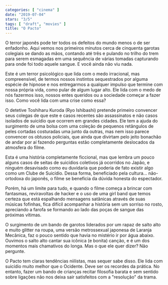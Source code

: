 ```yaml
---
categories: [ "cinema" ]
date: "2019-07-04"
stars: "3/5"
tags: [ "draft", "movies" ]
title: "O Pacto"
---
```

O terror japonês pode ter todos os defeitos do mundo menos o de ser
enfadonho. Aqui vemos nos primeiros minutos cerca de cinquenta garotas
colegiais se dando as mãos, contando até três e pulando no trilho do
trem para serem esmagadas em uma sequência de várias tomadas capturando
para onde foi todo aquele sangue. E você ainda não viu nada.

Este é um terror psicológico que lida com o medo irracional, mas
compreensível, de termos nossos instintos sequestrados por alguma
espécie de hipnose e nos entregarmos a qualquer impulso que termine com
nossa própria vida, como pular de algum lugar alto. Ele lida com o medo
de nós fazermos isso, nossos entes queridos ou a sociedade começar a
fazer isso. Como você lida com uma crise como essa?

O detetive Toshiharu Kuroda (Ryo Ishibashi) pretende primeiro convencer
seus colegas de que este e casos recentes são assassinatos e não casos
isolados de suicídio que ocorrem em grandes cidades. Ele tem a ajuda do
surgimento de uma bolsa com uma coleção de pequenos retângulos de peles
cortadas costuradas uma junto da outras, mas nem isso parece convencer os
obtusos policiais, que ainda que divirtam pelo jeito bonachão de andar
por aí fazendo perguntas estão completamente deslocados da atmosfera
do filme.

Esta é uma história completamente ficcional, mas que lembra um
pouco alguns casos de seitas de suicídios coletivos já ocorridos no
Japão, e ninguém desavisado como eu duvidaria que poderia de fato
existir algo como um Clube de Suicídio. Dessa forma, beneficiado pela
cultura... não-ortodoxa do japonês, o filme se beneficia da dúvida
honesta do espectador.

Porém, há um limite para tudo, e quando o filme começa a brincar com
fantasmas, reviravoltas de hacker e o uso de uma girl band que temos
certeza que está espalhando mensagens satânicas através de suas
músicas fofinhas, fica difícil acompanhar a história sem um sorriso
no rosto, apreciando a farofa se formando ao lado das poças de sangue
das próximas vítimas.

O surgimento de um bando de garotos liderados por um rapaz de salto
alto e muito glitter na roupa, uma versão metrossexual japonesa
de Laranja Mecânica, faz o pouco sentido que havia no mistério ir
por água abaixo. Ouvimos o salto alto cantar sua icônica (e bonita)
canção, e é um dos momentos mais chamativos do longa. Mas o que ele
quer dizer? Não pergunte.

O Pacto tem claras tendências niilistas, mas sequer sabe disso. Ele
lida com suicídio muito melhor que o Ocidente. Deve ser os recordes
da prática. No entanto, fazer um bando de crianças recitar filosofia
barata e sem sentido sobre ligações não nos deixa sair satisfeitos
com a "resolução" da trama.
